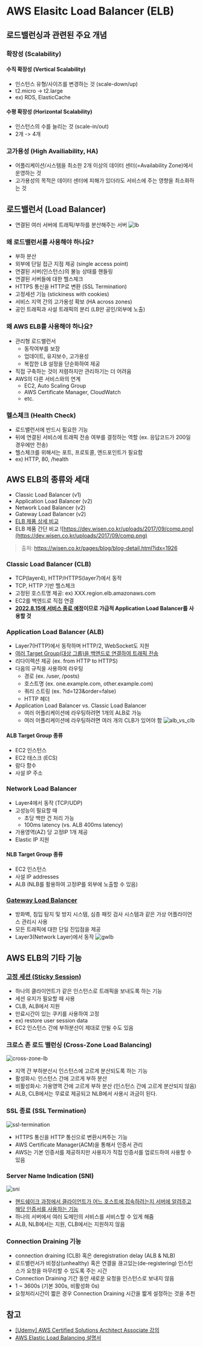 # AWS Elasitc Load Balancer (ELB)

## 로드밸런싱과 관련된 주요 개념
### 확장성 (Scalability)
#### 수직 확장성 (Vertical Scalability)
- 인스턴스 유형/사이즈를 변경하는 것 (scale-down/up)
- t2.micro -> t2.large
- ex) RDS, ElasticCache
#### 수평 확장성 (Horizontal Scalability)
- 인스턴스의 수를 늘리는 것 (scale-in/out)
- 2개 -> 4개

### 고가용성 (High Availiability, HA)
- 어플리케이션/시스템을 최소한 2개 이상의 데이터 센터(=Availability Zone)에서 운영하는 것
- 고가용성의 목적은 데이터 센터에 피해가 있더라도 서비스에 주는 영향을 최소화하는 것  

## 로드밸런서 (Load Balancer)
- 연결된 여러 서버에 트래픽/부하를 분산해주는 서버
![lb](https://blog.kakaocdn.net/dn/ZEEoS/btqCOff1Qu5/LNkN2ZbFAR9S2Hctg0nhhk/img.png)

### 왜 로드밸런서를 사용해야 하나요?
- 부하 분산
- 외부에 단일 접근 지점 제공 (single access point)
- 연결된 서버(인스턴스)의 불능 상태를 핸들링
- 연결된 서버들에 대한 헬스체크 
- HTTPS 통신을 HTTP로 변환 (SSL Termination)
- 고정세션 기능 (stickiness with cookies)
- 서비스 지역 간의 고가용성 확보 (HA across zones)
- 공인 트래픽과 사설 트래픽의 분리 (LB만 공인/외부에 노출)

### 왜 AWS ELB를 사용해야 하나요?
- 관리형 로드밸런서
  - 동작여부를 보장
  - 업데이트, 유지보수, 고가용성
  - 복잡한 LB 설정을 단순화하여 제공
- 직접 구축하는 것이 저렴하지만 관리하기는 더 어려움
- AWS의 다른 서비스와의 연계
  - EC2, Auto Scaling Group
  - AWS Certificate Manager, CloudWatch
  - etc.

### 헬스체크 (Health Check)
- 로드밸런서에 반드시 필요한 기능
- 뒤에 연결된 서비스에 트래픽 전송 여부를 결정하는 역할 (ex. 응답코드가 200일 경우에만 전송)
- 헬스체크를 위해서는 포트, 프로토콜, 엔드포인트가 필요함
- ex) HTTP, 80, /health

## AWS ELB의 종류와 세대
- Classic Load Balancer (v1)
- Application Load Balancer (v2)
- Network Load Balancer (v2)
- Gateway Load Balancer (v2)
- [ELB 제품 상세 비교](https://aws.amazon.com/ko/elasticloadbalancing/features/#Product_comparisons)
- ELB 제품 간단 비교
  ![https://dev.wisen.co.kr/uploads/2017/09/comp.png](https://dev.wisen.co.kr/uploads/2017/09/comp.png)
> 출처: https://wisen.co.kr/pages/blog/blog-detail.html?idx=1926

### Classic Load Balancer (CLB)
- TCP(layer4), HTTP/HTTPS(layer7)에서 동작
- TCP, HTTP 기반 헬스체크
- 고정된 호스트명 제공: ex) XXX.region.elb.amazonaws.com
- EC2를 백엔드로 직접 연결
- **[2022.8.15에 서비스 종료 예정](https://aws.amazon.com/ko/blogs/korea/ec2-classic-is-retiring-heres-how-to-prepare)이므로 가급적 Application Load Balancer를 사용할 것**

### Application Load Balancer (ALB)
- Layer7(HTTP)에서 동작하며 HTTP/2, WebSocket도 지원
- [여러 Target Group(대상 그룹)을 백엔드로 연결하여 트래픽 전송](https://docs.aws.amazon.com/ko_kr/elasticloadbalancing/latest/application/load-balancer-target-groups.html#target-group-routing-configuration)
- 리다이렉션 제공 (ex. from HTTP to HTTPS)
- 다음의 규칙을 사용하여 라우팅
  - 경로 (ex. /user, /posts)
  - 호스트명 (ex. one.example.com, other.example.com)
  - 쿼리 스트링 (ex. ?id=123&order=false)
  - HTTP 헤더
- Application Load Balancer vs. Classic Load Balancer 
  - 여러 어플리케이션에 라우팅하려면 1개의 ALB로 가능
  - 여러 어플리케이션에 라우팅하려면 여러 개의 CLB가 있어야 함
![alb_vs_clb](https://media.amazonwebservices.com/blog/2016/alb_con_splash_1.png)

#### ALB Target Group 종류
- EC2 인스턴스
- EC2 태스크 (ECS)
- 람다 함수
- 사설 IP 주소

### Network Load Balancer
- Layer4에서 동작 (TCP/UDP)
- 고성능이 필요할 때
  - 초당 백만 건 처리 가능
  - 100ms latency (vs. ALB 400ms latency)
- 가용영역(AZ) 당 고정IP 1개 제공
- Elastic IP 지원

#### NLB Target Group 종류
- EC2 인스턴스
- 사설 IP addresses
- ALB (NLB를 활용하여 고정IP를 외부에 노출할 수 있음)

### [Gateway Load Balancer](https://aws.amazon.com/ko/blogs/korea/introducing-aws-gateway-load-balancer-easy-deployment-scalability-and-high-availability-for-partner-appliances/)
- 방화벽, 침입 탐지 및 방지 시스템, 심층 패킷 검사 시스템과 같은 가상 어플라이언스 관리시 사용
- 모든 트래픽에 대한 단일 진입점을 제공
- Layer3(Network Layer)에서 동작
![gwlb](https://attachment.freshservice.com/inline/attachment?token=eyJ0eXAiOiJKV1QiLCJhbGciOiJIUzI1NiJ9.eyJpZCI6MTYwMTAzMzQzNDIsImRvbWFpbiI6ImJlc3Bpbmdsb2JhbC1oZWxwZGVzay5mcmVzaHNlcnZpY2UuY29tIiwidHlwZSI6MX0.8UUpJ4pKmtK9modENunvjd3enGEVOE0aji3FWViiZ4c)

## AWS ELB의 기타 기능
### [고정 세션 (Sticky Session)](https://docs.aws.amazon.com/ko_kr/elasticloadbalancing/latest/application/sticky-sessions.html)
- 하나의 클라이언트가 같은 인스턴스로 트래픽을 보내도록 하는 기능    
- 세션 유지가 필요할 때 사용
- CLB, ALB에서 지원
- 만료시간이 있는 쿠키를 사용하여 고정
- ex) restore user session data
- EC2 인스턴스 간에 부하분산이 제대로 안될 수도 있음 

### 크로스 존 로드 밸런싱 (Cross-Zone Load Balancing)
![cross-zone-lb](images/cross-zone-lb.png)
- 지역 간 부하분산시 인스턴스에 고르게 분산되도록 하는 기능 
- 활성화시: 인스턴스 간에 고르게 부하 분산
- 비활성화시: 가용영역 간에 고르게 부하 분산 (인스턴스 간에 고르게 분산되지 않음)
- ALB, CLB에서는 무료로 제공되고 NLB에서 사용시 과금이 된다.

### SSL 종료 (SSL Termination)
![ssl-termination](https://avinetworks.com/wp-content/uploads/2018/12/ssl-termination-diagram.png)
- HTTPS 통신을 HTTP 통신으로 변환시켜주는 기능
- AWS Certificate Manager(ACM)을 통해서 인증서 관리
- AWS는 기본 인증서를 제공하지만 사용자가 직접 인증서를 업로드하여 사용할 수 있음

### Server Name Indication (SNI)
![sni](images/sni.png)
- [핸드쉐이크 과정에서 클라이언트가 어느 호스트에 접속하려는지 서버에 알려주고 해당 인증서를 사용하는 기능](https://ko.wikipedia.org/wiki/%EC%84%9C%EB%B2%84_%EB%84%A4%EC%9E%84_%EC%9D%B8%EB%94%94%EC%BC%80%EC%9D%B4%EC%85%98)
- 하나의 서버에서 여러 도메인의 서비스를 서비스할 수 있게 해줌
- ALB, NLB에서는 지원, CLB에서는 지원하지 않음

### Connection Draining 기능
- connection draining (CLB) 혹은 deregistration delay (ALB & NLB)
- 로드밸런서가 비정상(unhealthy) 혹은 연결을 끊고있는(de-registering) 인스턴스가 요청을 마무리할 수 있도록 주는 시간
- Connection Draining 기간 동안 새로운 요청을 인스턴스로 보내지 않음
- 1 ~ 3600s (기본 300s, 비활성화 0s)
- 요청처리시간이 짧은 경우 Connection Draining 시간을 짧게 설정하는 것을 추천

## 참고
- [[Udemy] AWS Certified Solutions Architect Associate 강의](https://www.udemy.com/course/best-aws-certified-solutions-architect-associate/)
- [AWS Elastic Load Balancing 설명서](https://docs.aws.amazon.com/ko_kr/elasticloadbalancing/)